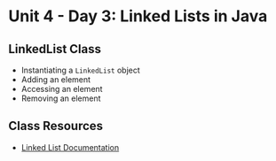 # Unit 4 - Day 3: Linked Lists in Java

## LinkedList Class
  * Instantiating a `LinkedList` object
  * Adding an element
  * Accessing an element
  * Removing an element

## Class Resources
  * [Linked List Documentation](https://docs.oracle.com/javase/7/docs/api/java/util/LinkedList.html)
